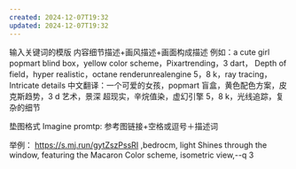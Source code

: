 ```yaml
---
created: 2024-12-07T19:32
updated: 2024-12-07T19:32
---
```

输入关键词的模版
内容细节描述+画风描述+画面构成描述
例如：a cute girl popmart blind box，yellow color scheme，Pixartrending，3 dart，
Depth of field，hyper realistic，octane renderunrealengine 5，8 k，ray tracing，
Intricate details
中文翻译：一个可爱的女孩，popmart 盲盒，黄色配色方案，皮克斯趋势，3 d 艺术，景深
超现实，辛烷值染，虚幻引擎 5，8 k，光线追踪，复杂的细节

垫图格式
Imagine promtp: 参考图链接+空格或逗号＋描述词

举例：
https://s.mj.run/gytZszPssRI ,bedrocm, light
Shines through the window, featuring the Macaron
Color scheme, isometric view,--q 3